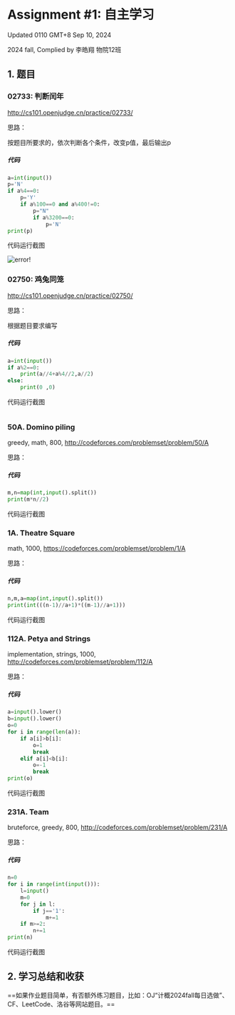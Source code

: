 # Assignment #1: 自主学习

Updated 0110 GMT+8 Sep 10, 2024

2024 fall, Complied by 李皓翔 物院12班

## 1. 题目

### 02733: 判断闰年

http://cs101.openjudge.cn/practice/02733/



思路：

按题目所要求的，依次判断各个条件，改变p值，最后输出p

##### 代码

```python
a=int(input())
p='N'
if a%4==0:
    p='Y'
    if a%100==0 and a%400!=0:
        p="N"
        if a%3200==0:
            p='N'
print(p)
```



代码运行截图

![error!](main/pic/1-1.png)



### 02750: 鸡兔同笼

http://cs101.openjudge.cn/practice/02750/



思路：

根据题目要求编写

##### 代码

```python
a=int(input())
if a%2==0:
    print(a//4+a%4//2,a//2)
else:
    print(0 ,0)

```



代码运行截图 

![]()



### 50A. Domino piling

greedy, math, 800, http://codeforces.com/problemset/problem/50/A



思路：



##### 代码

```python
m,n=map(int,input().split())
print(m*n//2)

```



代码运行截图





### 1A. Theatre Square

math, 1000, https://codeforces.com/problemset/problem/1/A



思路：



##### 代码

```python
n,m,a=map(int,input().split())
print(int(((n-1)//a+1)*((m-1)//a+1)))
```



代码运行截图





### 112A. Petya and Strings

implementation, strings, 1000, http://codeforces.com/problemset/problem/112/A



思路：



##### 代码

```python
a=input().lower()
b=input().lower()
o=0
for i in range(len(a)):
    if a[i]>b[i]:
        o=1
        break
    elif a[i]<b[i]:
        o=-1
        break
print(o)
```



代码运行截图





### 231A. Team

bruteforce, greedy, 800, http://codeforces.com/problemset/problem/231/A



思路：



##### 代码

```python
n=0
for i in range(int(input())):
    l=input()
    m=0
    for j in l:
        if j=='1':
            m+=1
    if m>=2:
        n+=1
print(n)
```



代码运行截图





## 2. 学习总结和收获

==如果作业题目简单，有否额外练习题目，比如：OJ“计概2024fall每日选做”、CF、LeetCode、洛谷等网站题目。==






